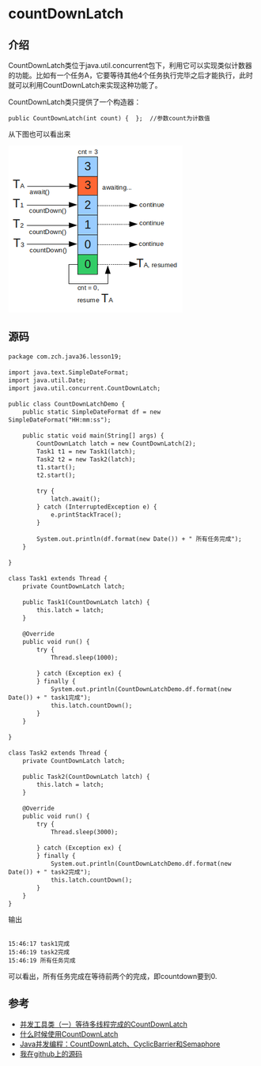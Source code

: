 # countDownLatch

## 介绍

CountDownLatch类位于java.util.concurrent包下，利用它可以实现类似计数器的功能。比如有一个任务A，它要等待其他4个任务执行完毕之后才能执行，此时就可以利用CountDownLatch来实现这种功能了。

CountDownLatch类只提供了一个构造器：

```
public CountDownLatch(int count) {  };  //参数count为计数值
```

从下图也可以看出来

![](./images/countdownlatch.png)

## 源码

```
package com.zch.java36.lesson19;

import java.text.SimpleDateFormat;
import java.util.Date;
import java.util.concurrent.CountDownLatch;

public class CountDownLatchDemo {
	public static SimpleDateFormat df = new SimpleDateFormat("HH:mm:ss");

	public static void main(String[] args) {
		CountDownLatch latch = new CountDownLatch(2);
		Task1 t1 = new Task1(latch);
		Task2 t2 = new Task2(latch);
		t1.start();
		t2.start();

		try {
			latch.await();
		} catch (InterruptedException e) {
			e.printStackTrace();
		}

		System.out.println(df.format(new Date()) + " 所有任务完成");
	}

}

class Task1 extends Thread {
	private CountDownLatch latch;

	public Task1(CountDownLatch latch) {
		this.latch = latch;
	}

	@Override
	public void run() {
		try {
			Thread.sleep(1000);

		} catch (Exception ex) {
		} finally {
			System.out.println(CountDownLatchDemo.df.format(new Date()) + " task1完成");
			this.latch.countDown();
		}
	}

}

class Task2 extends Thread {
	private CountDownLatch latch;

	public Task2(CountDownLatch latch) {
		this.latch = latch;
	}

	@Override
	public void run() {
		try {
			Thread.sleep(3000);

		} catch (Exception ex) {
		} finally {
			System.out.println(CountDownLatchDemo.df.format(new Date()) + " task2完成");
			this.latch.countDown();
		}
	}
}
```
输出

```

15:46:17 task1完成
15:46:19 task2完成
15:46:19 所有任务完成

```
可以看出，所有任务完成在等待前两个的完成，即countdown要到0.

## 参考

- [并发工具类（一）等待多线程完成的CountDownLatch](http://ifeve.com/talk-concurrency-countdownlatch/)
- [什么时候使用CountDownLatch](http://www.importnew.com/15731.html)
- [Java并发编程：CountDownLatch、CyclicBarrier和Semaphore](http://www.cnblogs.com/dolphin0520/p/3920397.html)
- [我在github上的源码](https://github.com/wardensky/java36_study_notes/tree/master/java36/src/main/java/com/zch/java36/lesson19)
